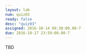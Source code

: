 ```yaml
---
layout: lab 
num: quiz03 
ready: false
desc: "quiz03"
assigned: 2016-10-14 09:30:00.00-7
due: 2016-10-17 23:59:00.00-7
---
```

TBD